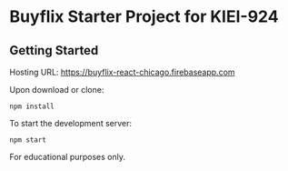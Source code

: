 # Buyflix Starter Project for KIEI-924

## Getting Started

Hosting URL: https://buyflix-react-chicago.firebaseapp.com

Upon download or clone:

```
npm install
```

To start the development server:

```
npm start
```

For educational purposes only.
